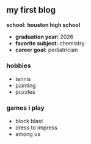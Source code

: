 ## my first blog

**school:** **houston high school**

- **graduation year:** 2026
- **favorite subject:** chemistry
- **career goal:** pediatrician

### hobbies
- tennis
- painting
- puzzles

### games i play
- block blast
- dress to impress
- among us

